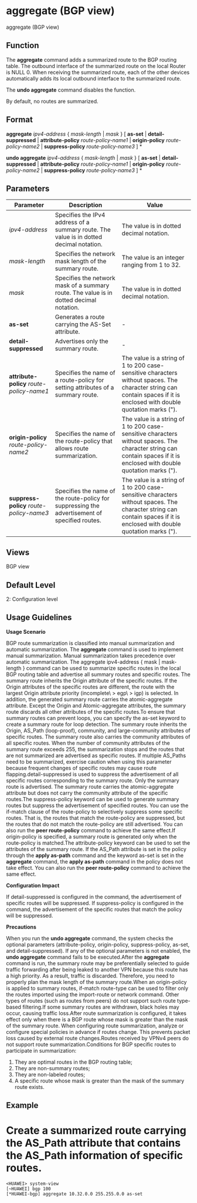 aggregate (BGP view)
====================

aggregate (BGP view)

Function
--------



The **aggregate** command adds a summarized route to the BGP routing table. The outbound interface of the summarized route on the local Router is NULL 0. When receiving the summarized route, each of the other devices automatically adds its local outbound interface to the summarized route.

The **undo aggregate** command disables the function.



By default, no routes are summarized.


Format
------

**aggregate** *ipv4-address* { *mask-length* | *mask* } [ **as-set** | **detail-suppressed** | **attribute-policy** *route-policy-name1* | **origin-policy** *route-policy-name2* | **suppress-policy** *route-policy-name3* ] \*

**undo aggregate** *ipv4-address* { *mask-length* | *mask* } [ **as-set** | **detail-suppressed** | **attribute-policy** *route-policy-name1* | **origin-policy** *route-policy-name2* | **suppress-policy** *route-policy-name3* ] \*


Parameters
----------

| Parameter | Description | Value |
| --- | --- | --- |
| *ipv4-address* | Specifies the IPv4 address of a summary route. The value is in dotted decimal notation. | The value is in dotted decimal notation. |
| *mask-length* | Specifies the network mask length of the summary route. | The value is an integer ranging from 1 to 32. |
| *mask* | Specifies the network mask of a summary route. The value is in dotted decimal notation. | The value is in dotted decimal notation. |
| **as-set** | Generates a route carrying the AS-Set attribute. | - |
| **detail-suppressed** | Advertises only the summary route. | - |
| **attribute-policy** *route-policy-name1* | Specifies the name of a route-policy for setting attributes of a summary route. | The value is a string of 1 to 200 case-sensitive characters without spaces. The character string can contain spaces if it is enclosed with double quotation marks ("). |
| **origin-policy** *route-policy-name2* | Specifies the name of the route-policy that allows route summarization. | The value is a string of 1 to 200 case-sensitive characters without spaces. The character string can contain spaces if it is enclosed with double quotation marks ("). |
| **suppress-policy** *route-policy-name3* | Specifies the name of the route-policy for suppressing the advertisement of specified routes. | The value is a string of 1 to 200 case-sensitive characters without spaces. The character string can contain spaces if it is enclosed with double quotation marks ("). |



Views
-----

BGP view


Default Level
-------------

2: Configuration level


Usage Guidelines
----------------

**Usage Scenario**

BGP route summarization is classified into manual summarization and automatic summarization. The **aggregate** command is used to implement manual summarization. Manual summarization takes precedence over automatic summarization. The aggregate ipv4-address { mask | mask-length } command can be used to summarize specific routes in the local BGP routing table and advertise all summary routes and specific routes. The summary route inherits the Origin attribute of the specific routes. If the Origin attributes of the specific routes are different, the route with the largest Origin attribute priority (incomplete\ > egp\ > igp) is selected. In addition, the generated summary route carries the atomic-aggregate attribute. Except the Origin and Atomic-aggregate attributes, the summary route discards all other attributes of the specific routes.To ensure that summary routes can prevent loops, you can specify the as-set keyword to create a summary route for loop detection. The summary route inherits the Origin, AS\_Path (loop-proof), community, and large-community attributes of specific routes. The summary route also carries the community attributes of all specific routes. When the number of community attributes of the summary route exceeds 255, the summarization stops and the routes that are not summarized are advertised as specific routes. If multiple AS\_Paths need to be summarized, exercise caution when using this parameter because frequent changes of specific routes may cause route flapping.detail-suppressed is used to suppress the advertisement of all specific routes corresponding to the summary route. Only the summary route is advertised. The summary route carries the atomic-aggregate attribute but does not carry the community attribute of the specific routes.The suppress-policy keyword can be used to generate summary routes but suppress the advertisement of specified routes. You can use the if-match clause of the route-policy to selectively suppress some specific routes. That is, the routes that match the route-policy are suppressed, but the routes that do not match the route-policy are still advertised. You can also run the **peer route-policy** command to achieve the same effect.If origin-policy is specified, a summary route is generated only when the route-policy is matched.The attribute-policy keyword can be used to set the attributes of the summary route. If the AS\_Path attribute is set in the policy through the **apply as-path** command and the keyword as-set is set in the **aggregate** command, the **apply as-path** command in the policy does not take effect. You can also run the **peer route-policy** command to achieve the same effect.

**Configuration Impact**



If detail-suppressed is configured in the command, the advertisement of specific routes will be suppressed. If suppress-policy is configured in the command, the advertisement of the specific routes that match the policy will be suppressed.



**Precautions**

When you run the **undo aggregate** command, the system checks the optional parameters (attribute-policy, origin-policy, suppress-policy, as-set, and detail-suppressed). If any of the optional parameters is not enabled, the **undo aggregate** command fails to be executed.After the **aggregate** command is run, the summary route may be preferentially selected to guide traffic forwarding after being leaked to another VPN because this route has a high priority. As a result, traffic is discarded. Therefore, you need to properly plan the mask length of the summary route.When an origin-policy is applied to summary routes, if-match route-type can be used to filter only the routes imported using the import-route or network command. Other types of routes (such as routes from peers) do not support such route type-based filtering.If some summary routes are withdrawn, black holes may occur, causing traffic loss.After route summarization is configured, it takes effect only when there is a BGP route whose mask is greater than the mask of the summary route. When configuring route summarization, analyze or configure special policies in advance if routes change. This prevents packet loss caused by external route changes.Routes received by VPNv4 peers do not support route summarization.Conditions for BGP specific routes to participate in summarization:

1. They are optimal routes in the BGP routing table;
2. They are non-summary routes;
3. They are non-labeled routes;
4. A specific route whose mask is greater than the mask of the summary route exists.


Example
-------

# Create a summarized route carrying the AS\_Path attribute that contains the AS\_Path information of specific routes.
```
<HUAWEI> system-view
[~HUAWEI] bgp 100
[*HUAWEI-bgp] aggregate 10.32.0.0 255.255.0.0 as-set

```
